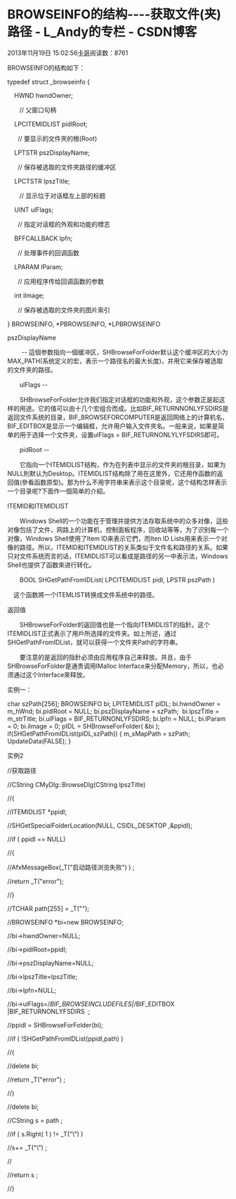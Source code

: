 # BROWSEINFO的结构----获取文件(夹)路径 - L_Andy的专栏 - CSDN博客

2013年11月19日 15:02:56[卡哥](https://me.csdn.net/L_Andy)阅读数：8761


                
BROWSEINFO的结构如下：

typedef struct _browseinfo { 

    HWND hwndOwner;        

       // 父窗口句柄

    LPCITEMIDLIST pidlRoot;              

      // 要显示的文件夾的根(Root)

    LPTSTR pszDisplayName; 

      // 保存被选取的文件夾路径的缓冲区

    LPCTSTR lpszTitle;            

       // 显示位于对话框左上部的标题

    UINT ulFlags;              

      // 指定对话框的外观和功能的標志

    BFFCALLBACK lpfn;                    

      // 处理事件的回调函数

    LPARAM lParam;               

      // 应用程序传给回调函数的参数

    int iImage;               

      // 保存被选取的文件夾的图片索引

} BROWSEINFO, *PBROWSEINFO, *LPBROWSEINFO

pszDisplayName

 　　-- 這個参数指向一個缓冲区，SHBrowseForFolder默认这个缓冲区的大小为MAX_PATH(系统定义的宏，表示一个路径名的最大长度)，并用它来保存被选取的文件夹的路径。

　　ulFlags -- 

　　SHBrowseForFolder允许我们指定对话框的功能和外观，这个参数正是起这样的用途。它的值可以由十几个宏组合而成。比如BIF_RETURNNONLYFSDIRS是返回文件系统的目录，BIF_BROWSEFORCOMPUTER是返回网络上的计算机名，BIF_EDITBOX是显示一个编辑框，允许用户输入文件夾名。一般来说，如果是简单的用于选择一个文件夹，设置ulFlags = BIF_RETURNONLYLYFSDIRS即可。

　　pidRoot -- 

　　它指向一个ITEMIDLIST结构，作为在列表中显示的文件夹的根目录，如果为NULL則默认为Desktop。ITEMIDLIST结构除了用在这里外，它还用作函数的返回值(參看函数原型)。那为什么不用字符串来表示这个目录呢，这个结构怎样表示一个目录呢?下面作一個简单的介紹。

ITEMID和ITEMIDLIST

　　Windows Shell的一个功能在于管理并提供方法存取系统中的众多对像，這些对像包括了文件，网路上的计算机，控制面板程序，回收站等等，为了识别每一个对像，Windows Shell使用了Item ID来表示它們，而Iten ID Lists用来表示一个对像的路径。所以，ITEMID和ITEMIDLIST的关系类似于文件名和路径的关系。如果只对文件系统而言的话，ITEMIDLIST可以看成是路径的另一中表示法，Windows Shell也提供了函数來进行转化。

　　BOOL SHGetPathFromIDList( LPCITEMIDLIST pidl, LPSTR pszPath )

　这个函数將一个ITEMLIST转换成文件系统中的路径。


返回值

　　SHBrowseForFolder的返回值也是一个指向ITEMIDLIST的指針。这个ITEMIDLIST正式表示了用戶所选择的文件夹。如上所述，通过SHGetPathFromIDList，就可以获得一个文件夹Path的字符串。

　　要注意的是返回的指針必须由应用程序自己来释放。并且，由于SHBrowseForFolder是通贵调用IMalloc Interface来分配Memory，所以，也必须通过这个Interface來释放。

实例一：

char szPath[256];
BROWSEINFO bi;
LPITEMIDLIST pIDL;
bi.hwndOwner = m_hWnd;
bi.pidlRoot = NULL;
bi.pszDisplayName = szPath; 
bi.lpszTitle = m_strTitle;
bi.ulFlags = BIF_RETURNONLYFSDIRS;
bi.lpfn = NULL;
bi.lParam = 0;
bi.iImage = 0;
pIDL = SHBrowseForFolder( &bi );
if(SHGetPathFromIDList(pIDL,szPath))
{
m_sMapPath = szPath;
UpdateData(FALSE);
}

实例2

//获取路径

//CString CMyDlg::BrowseDlg(CString lpszTitle)

//{

//ITEMIDLIST *ppidl;

//SHGetSpecialFolderLocation(NULL, CSIDL_DESKTOP ,&ppidl);

//if ( ppidl == NULL)

//{

//AfxMessageBox(_T("启动路径浏览失败") ) ; 

//return _T("error");

//}

//TCHAR path[255] = _T("");

//BROWSEINFO *bi=new BROWSEINFO;

//bi->hwndOwner=NULL;

//bi->pidlRoot=ppidl;  

//bi->pszDisplayName=NULL;     

//bi->lpszTitle=lpszTitle;     

//bi->lpfn=NULL;

//bi->ulFlags=/*BIF_BROWSEINCLUDEFILES|*/BIF_EDITBOX |BIF_RETURNONLYFSDIRS  ;

//ppidl = SHBrowseForFolder(bi); 

//if ( !SHGetPathFromIDList(ppidl,path) ) 

//{

//delete bi;

//return _T("error") ; 

//}

//delete bi;

//CString s = path ; 

//if ( s.Right( 1 ) != _T("\\") ) 

//s+= _T("\\") ; 

//

//return s ; 

//}

